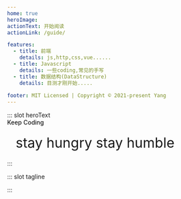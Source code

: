 ```yaml
---
home: true
heroImage: 
actionText: 开始阅读
actionLink: /guide/

features:
  - title: 前端
    details: js,http,css,vue......
  - title: Javascript
    details: 一些coding,常见的手写
  - title: 数据结构(DataStructure)
    details: 目测才刚开始.....
  
footer: MIT Licensed | Copyright © 2021-present Yang
---
```


::: slot heroText
<b  style='font-weight:500;display:block'>Keep Coding</b>
<div class='gradient' style='font-weight:400;font-size:32px;margin:20px'>stay hungry stay humble</div>
:::

::: slot tagline
<div style=""></div>
:::
